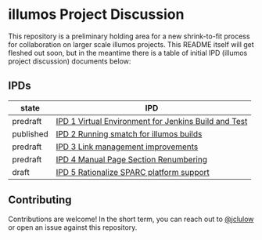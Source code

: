 # illumos Project Discussion

This repository is a preliminary holding area for a new shrink-to-fit process
for collaboration on larger scale illumos projects.  This README itself will
get fleshed out soon, but in the meantime there is a table of initial IPD
(illumos project discussion) documents below:

## IPDs

| state     | IPD |
| --------- | ------------------------------------------------------------- |
| predraft  | [IPD 1 Virtual Environment for Jenkins Build and Test](./ipd/0001/README.md) |
| published | [IPD 2 Running smatch for illumos builds](./ipd/0002/README.md) |
| predraft  | [IPD 3 Link management improvements](./ipd/0003/README.md) |
| predraft  | [IPD 4 Manual Page Section Renumbering](./ipd/0004/README.md) |
| draft  | [IPD 5 Rationalize SPARC platform support](./ipd/0005/README.md) |

## Contributing

Contributions are welcome!  In the short term, you can reach out to
[@jclulow](https://github.com/jclulow) or open an issue against this
repository.
